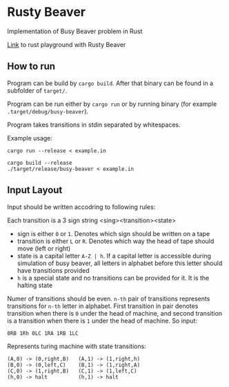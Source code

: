 # Rusty Beaver
Implementation of Busy Beaver problem in Rust

[Link](https://play.rust-lang.org/?version=stable&mode=debug&edition=2018&gist=9750515113ade36327de394e2cabe3aa) to rust playground with Rusty Beaver

## How to run
Program can be build by `cargo build`. After that binary can be found in a subfolder of `target/`.

Program can be run either by `cargo run` or by running binary (for example `.target/debug/busy-beaver`).

Program takes transitions in stdin separated by whitespaces.

Example usage:
```
cargo run --release < example.in
```
```
cargo build --release
./target/release/busy-beaver < example.in
```
## Input Layout
Input should be written accodring to following rules:

Each transition is a 3 sign string \<sing\>\<transition\>\<state\>
* sign is either `0` or `1`. Denotes which sign should be written on a tape
* transition is either `L` or `R`. Denotes which way the head of tape should move (left or right)
* state is a capital letter `A-Z | h`. If a capital letter is accessible during simulation of busy beaver, all letters in alphabet before this letter should have transitions provided
* `h` is a special state and no transitions can be provided for it. It is the halting state

Numer of transitions should be even. `n-th` pair of transitions represents transitions for `n-th` letter in alphabet. First transition in pair denotes transition when there is `0` under the head of machine, and second transition is a transition when there is `1` under the head of machine.
So input:
```
0RB 1Rh 0LC 1RA 1RB 1LC	
```
Represents turing machine with state transitions:
```
(A,0) -> (0,right,B)   (A,1) -> (1,right,h)
(B,0) -> (0,left,C)    (B,1) -> (1,right,A)
(C,0) -> (1,right,B)   (C,1) -> (1,left,C)
(h,0) -> halt          (h,1) -> halt
```
